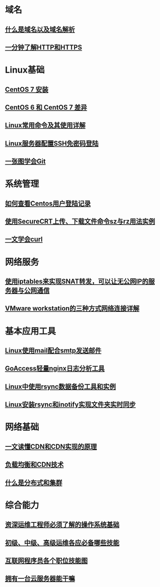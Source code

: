 # 域名

## [什么是域名以及域名解析](什么是域名以及域名解析.md)

## [一分钟了解HTTP和HTTPS](一分钟了解HTTP和HTTPS.md)

# Linux基础

## [CentOS 7 安装](CentOS-7-Install.md)

## [CentOS 6 和 CentOS 7 差异](CentOS6-and-CentOS7.md)

## [Linux常用命令及其使用详解](Linux常用命令及其使用详解.md)

## [Linux服务器配置SSH免密码登陆](Linux服务器配置SSH免密码登陆.md)

## [一张图学会Git](一张图学会Git.md)

# 系统管理

## [如何查看Centos用户登陆记录](如何查看Centos用户登陆记录.md)

## [使用SecureCRT上传、下载文件命令sz与rz用法实例](使用SecureCRT上传、下载文件命令sz与rz用法实例.md)

## [一文学会curl](一文学会curl.md)



# 网络服务

## [使用iptables来实现SNAT转发，可以让无公网IP的服务器与公网通信](使用iptables来实现SNAT转发，可以让无公网IP的服务器与公网通信.md)

## [VMware workstation的三种方式网络连接详解](VMware_workstation的三种方式网络连接详解.md)

# 基本应用工具

## [Linux使用mail配合smtp发送邮件](Linux使用mail配合smtp发送邮件.md)

## [GoAccess轻量nginx日志分析工具](GoAccess轻量nginx日志分析工具.md)

## [Linux中使用rsync数据备份工具和实例](Linux中使用rsync数据备份工具和实例.md)

## [Linux安装rsync和inotify实现文件夹实时同步](Linux安装rsync和inotify实现文件夹实时同步.md)



# 网络基础

## [一文读懂CDN和CDN实现的原理](cdn.md)

## [负载均衡和CDN技术](负载均衡和CDN技术.md)

## [什么是分布式和集群](什么是分布式和集群.md)

# 综合能力

## [资深运维工程师必须了解的操作系统基础](operating-system-based.md)

## [初级、中级、高级运维各应必备哪些技能](初级、中级、高级运维各应必备哪些技能.md)

## [互联网程序员各个职位技能图](programmer_position_skills.md)

## [拥有一台云服务器能干嘛](Cloud-Server-What-todo.md)

